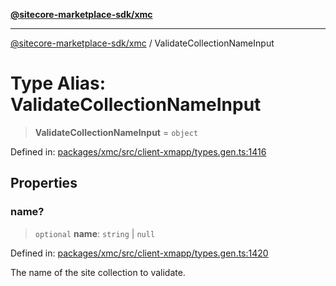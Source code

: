 [**@sitecore-marketplace-sdk/xmc**](../README.md)

***

[@sitecore-marketplace-sdk/xmc](../README.md) / ValidateCollectionNameInput

# Type Alias: ValidateCollectionNameInput

> **ValidateCollectionNameInput** = `object`

Defined in: [packages/xmc/src/client-xmapp/types.gen.ts:1416](https://github.com/Sitecore/sitecore-marketplace-sdk/blob/af886e6134b8d1079ef5b8ef70b7eb2f1d9c8aeb/packages/xmc/src/client-xmapp/types.gen.ts#L1416)

## Properties

### name?

> `optional` **name**: `string` \| `null`

Defined in: [packages/xmc/src/client-xmapp/types.gen.ts:1420](https://github.com/Sitecore/sitecore-marketplace-sdk/blob/af886e6134b8d1079ef5b8ef70b7eb2f1d9c8aeb/packages/xmc/src/client-xmapp/types.gen.ts#L1420)

The name of the site collection to validate.
